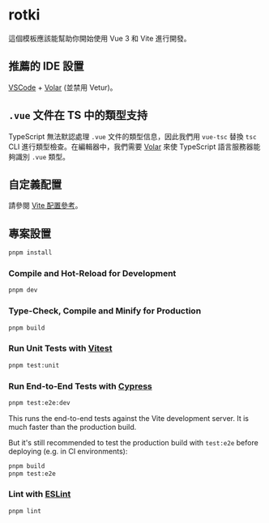 # rotki

這個模板應該能幫助你開始使用 Vue 3 和 Vite 進行開發。

## 推薦的 IDE 設置

[VSCode](https://code.visualstudio.com/) + [Volar](https://marketplace.visualstudio.com/items?itemName=Vue.volar) (並禁用 Vetur)。

## `.vue` 文件在 TS 中的類型支持

TypeScript 無法默認處理 `.vue` 文件的類型信息，因此我們用 `vue-tsc` 替換 `tsc` CLI 進行類型檢查。在編輯器中，我們需要 [Volar](https://marketplace.visualstudio.com/items?itemName=Vue.volar) 來使 TypeScript 語言服務器能夠識別 `.vue` 類型。

## 自定義配置

請參閱 [Vite 配置參考](https://vitejs.dev/config/)。

## 專案設置

```sh
pnpm install
```

### Compile and Hot-Reload for Development

```sh
pnpm dev
```

### Type-Check, Compile and Minify for Production

```sh
pnpm build
```

### Run Unit Tests with [Vitest](https://vitest.dev/)

```sh
pnpm test:unit
```

### Run End-to-End Tests with [Cypress](https://www.cypress.io/)

```sh
pnpm test:e2e:dev
```

This runs the end-to-end tests against the Vite development server.
It is much faster than the production build.

But it's still recommended to test the production build with `test:e2e` before deploying (e.g. in CI environments):

```sh
pnpm build
pnpm test:e2e
```

### Lint with [ESLint](https://eslint.org/)

```sh
pnpm lint
```
